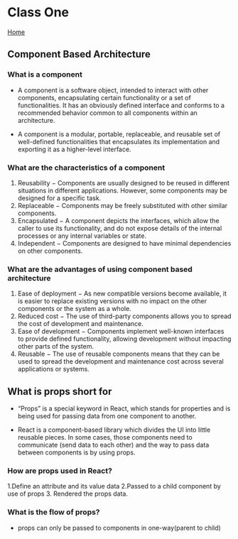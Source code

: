 # Class One

[Home](https://daviey52.github.io/reading-notes/)

## Component Based Architecture

### What is a component

* A component is a software object, intended to interact with other components, encapsulating certain functionality or a set of functionalities. It has an obviously defined interface and conforms to a recommended behavior common to all components within an architecture.

* A component is a modular, portable, replaceable, and reusable set of well-defined functionalities that encapsulates its implementation and exporting it as a higher-level interface.

### What are the characteristics of a component

1. Reusability − Components are usually designed to be reused in different situations in different applications. However, some components may be designed for a specific task.
2. Replaceable − Components may be freely substituted with other similar components.
3. Encapsulated − A  component depicts the interfaces, which allow the caller to use its functionality, and do not expose details of the internal processes or any internal variables or state.
4. Independent − Components are designed to have minimal dependencies on other components.

### What are the advantages of using component based architecture

1. Ease of deployment − As new compatible versions become available, it is easier to replace existing versions with no impact on the other components or the system as a whole.
2. Reduced cost − The use of third-party components allows you to spread the cost of development and maintenance.
3. Ease of development − Components implement well-known interfaces to provide defined functionality, allowing development without impacting other parts of the system.
4. Reusable − The use of reusable components means that they can be used to spread the development and maintenance cost across several applications or systems.

## What is props short for

* “Props” is a special keyword in React, which stands for properties and is being used for passing data from one component to another.

* React is a component-based library which divides the UI into little reusable pieces. In some cases, those components need to communicate (send data to each other) and the way to pass data between components is by using props.

### How are props used in React?

1.Define an attribute and its value data
2.Passed to a child component by use of props
3. Rendered the props data.

### What is the flow of props?

* props can only be passed to components in one-way(parent to child)
